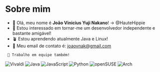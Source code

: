 # Sobre mim
- 👋 Olá, meu nome é **João Vinicius Yuji Nakano**! -> @HauteHippie
- 👀 Estou interessado em tornar-me um desenvolvedor independente e bastante amigável!
- 🪴 Estou aprendendo atualmente Java e Linux!
- 🐧 Meu email de contato é: joaovnak@gmail.com

<code> 💞️ Trabalho em equipe também! </code>

![Vivaldi](https://img.shields.io/badge/Vivaldi-EF3939?style=for-the-badge&logo=Vivaldi&logoColor=white)
![Java](https://img.shields.io/badge/java-%23ED8B00.svg?style=for-the-badge&logo=java&logoColor=white)
![JavaScript](https://img.shields.io/badge/javascript-%23323330.svg?style=for-the-badge&logo=javascript&logoColor=%23F7DF1E)
![Python](https://img.shields.io/badge/python-3670A0?style=for-the-badge&logo=python&logoColor=ffdd54)
![openSUSE](https://img.shields.io/badge/openSUSE-%2364B345?style=for-the-badge&logo=openSUSE&logoColor=white)
![Arch](https://img.shields.io/badge/Arch%20Linux-1793D1?logo=arch-linux&logoColor=fff&style=for-the-badge)


<!---
HauteHippie/HauteHippie is a ✨ special ✨ repository because its `README.md` (this file) appears on your GitHub profile.
You can click the Preview link to take a look at your changes.
--->
